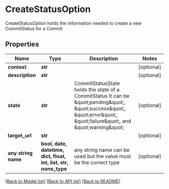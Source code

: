 # CreateStatusOption

CreateStatusOption holds the information needed to create a new CommitStatus for a Commit

## Properties
Name | Type | Description | Notes
------------ | ------------- | ------------- | -------------
**context** | **str** |  | [optional] 
**description** | **str** |  | [optional] 
**state** | **str** | CommitStatusState holds the state of a CommitStatus It can be \&quot;pending\&quot;, \&quot;success\&quot;, \&quot;error\&quot;, \&quot;failure\&quot;, and \&quot;warning\&quot; | [optional] 
**target_url** | **str** |  | [optional] 
**any string name** | **bool, date, datetime, dict, float, int, list, str, none_type** | any string name can be used but the value must be the correct type | [optional]

[[Back to Model list]](../README.md#documentation-for-models) [[Back to API list]](../README.md#documentation-for-api-endpoints) [[Back to README]](../README.md)


